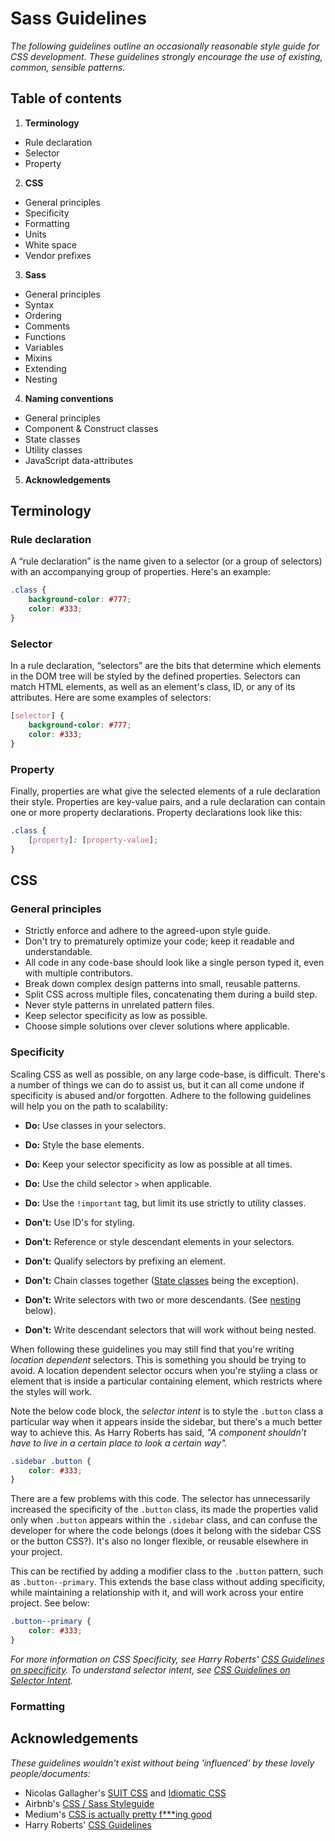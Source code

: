 # Sass Guidelines

_The following guidelines outline an occasionally reasonable style guide for CSS development.
These guidelines strongly encourage the use of existing, common, sensible patterns._


## Table of contents

1. **Terminology**
 - Rule declaration
 - Selector
 - Property
2. **CSS**
 - General principles
 - Specificity
 - Formatting
 - Units
 - White space
 - Vendor prefixes
3. **Sass**
 - General principles
 - Syntax
 - Ordering
 - Comments
 - Functions
 - Variables
 - Mixins
 - Extending
 - Nesting
4. **Naming conventions**
 - General principles
 - Component & Construct classes
 - State classes
 - Utility classes
 - JavaScript data-attributes
5. **Acknowledgements**


## Terminology

### Rule declaration

A “rule declaration” is the name given to a selector (or a group of selectors) with an accompanying group of properties. Here's an example:

```scss
.class {
    background-color: #777;
    color: #333;
}
```

### Selector

In a rule declaration, “selectors” are the bits that determine which elements in the DOM tree will be styled by the defined properties. Selectors can match HTML elements, as well as an element's class, ID, or any of its attributes. Here are some examples of selectors:

```scss
[selector] {
    background-color: #777;
    color: #333;
}
```

### Property

Finally, properties are what give the selected elements of a rule declaration their style. Properties are key-value pairs, and a rule declaration can contain one or more property declarations. Property declarations look like this:

```scss
.class {
    [property]: [property-value];
}
```


## CSS

### General principles

- Strictly enforce and adhere to the agreed-upon style guide.
- Don't try to prematurely optimize your code; keep it readable and understandable.
- All code in any code-base should look like a single person typed it, even with multiple contributors.
- Break down complex design patterns into small, reusable patterns.
- Split CSS across multiple files, concatenating them during a build step.
- Never style patterns in unrelated pattern files.
- Keep selector specificity as low as possible.
- Choose simple solutions over clever solutions where applicable.


### Specificity

Scaling CSS as well as possible, on any large code-base, is difficult. There's a number of things we can
do to assist us, but it can all come undone if specificity is abused and/or forgotten. Adhere to the following
guidelines will help you on the path to scalability:

- **Do:** Use classes in your selectors.
- **Do:** Style the base elements.
- **Do:** Keep your selector specificity as low as possible at all times.
- **Do:** Use the child selector `>` when applicable.
- **Do:** Use the `!important` tag, but limit its use strictly to utility classes.

- **Don't:** Use ID's for styling.
- **Don't:** Reference or style descendant elements in your selectors.
- **Don't:** Qualify selectors by prefixing an element.
- **Don't:** Chain classes together ([State classes](#state-classes) being the exception).
- **Don't:** Write selectors with two or more descendants. (See [nesting](#nesting) below).
- **Don't:** Write descendant selectors that will work without being nested.

When following these guidelines you may still find that you're writing *location dependent* selectors. This
is something you should be trying to avoid. A location dependent selector occurs when you're styling a class
or element that is inside a particular containing element, which restricts where the styles will work.

Note the below code block, the *selector intent* is to style the `.button` class a particular way when it
appears inside the sidebar, but there's a much better way to achieve this. As Harry Roberts has said,
*"A component shouldn’t have to live in a certain place to look a certain way".*

```scss
.sidebar .button {
    color: #333;
}
```

There are a few problems with this code. The selector has unnecessarily increased the specificity of the `.button` class, its made
the properties valid only when `.button` appears within the `.sidebar` class, and can confuse the developer for where the code belongs
(does it belong with the sidebar CSS or the button CSS?). It's also no longer flexible, or reusable elsewhere in your project.

This can be rectified by adding a modifier class to the `.button` pattern, such as `.button--primary`. This extends the base class
without adding specificity, while maintaining a relationship with it, and will work across your entire project. See below:

```scss
.button--primary {
    color: #333;
}
```

*For more information on CSS Specificity, see Harry Roberts' [CSS Guidelines on specificity](http://cssguidelin.es/#specificity).*
*To understand selector intent, see [CSS Guidelines on Selector Intent](http://cssguidelin.es/#selector-intent).*


### Formatting




## Acknowledgements

 _These guidelines wouldn't exist without being 'influenced' by these lovely people/documents:_
 - Nicolas Gallagher's [SUIT CSS](http://suitcss.github.io/) and [Idiomatic CSS](https://github.com/necolas/idiomatic-css)
 - Airbnb's [CSS / Sass Styleguide](https://github.com/airbnb/css)
 - Medium's [CSS is actually pretty f***ing good](https://medium.com/@fat/mediums-css-is-actually-pretty-fucking-good-b8e2a6c78b06#.jmtwduxy9)
 - Harry Roberts' [CSS Guidelines](http://cssguidelin.es/)
